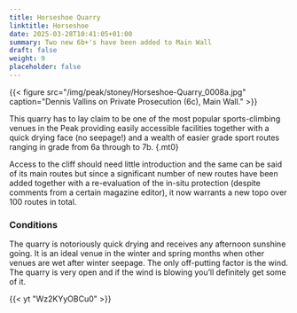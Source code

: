 ```yaml
---
title: Horseshoe Quarry
linktitle: Horseshoe
date: 2025-03-28T10:41:05+01:00
summary: Two new 6b+'s have been added to Main Wall
draft: false
weight: 9
placeholder: false
---
```





{{< figure src="/img/peak/stoney/Horseshoe-Quarry_0008a.jpg" caption="Dennis Vallins on Private Prosecution (6c), Main Wall." >}}

This quarry has to lay claim to be one of the most popular sports-climbing venues in the Peak providing easily accessible facilities together with a quick drying face (no seepage!) and a wealth of easier grade sport routes ranging in grade from 6a through to 7b.
{.mt0}

Access to the cliff should need little introduction and the same can be said of its main routes but since a significant number of new routes have been added together with a re-evaluation of the in-situ protection (despite comments from a certain magazine editor), it now warrants a new topo over 100 routes in total.

### Conditions

The quarry is notoriously quick drying and receives any afternoon sunshine going. It is an ideal venue in the winter and spring months when other venues are wet after winter seepage. The only off-putting factor is the wind. The quarry is very open and if the wind is blowing you’ll definitely get some of it.

{{< yt "Wz2KYyOBCu0" >}}

